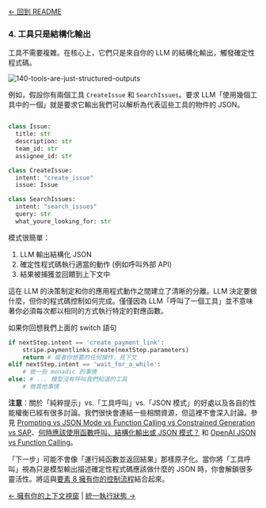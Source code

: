 [← 回到 README](https://github.com/humanlayer/12-factor-agents/blob/main/README.md)

### 4. 工具只是結構化輸出

工具不需要複雜。在核心上，它們只是來自你的 LLM 的結構化輸出，觸發確定性程式碼。

![140-tools-are-just-structured-outputs](https://github.com/humanlayer/12-factor-agents/blob/main/img/140-tools-are-just-structured-outputs.png)

例如，假設你有兩個工具 `CreateIssue` 和 `SearchIssues`。要求 LLM「使用幾個工具中的一個」就是要求它輸出我們可以解析為代表這些工具的物件的 JSON。

```python

class Issue:
  title: str
  description: str
  team_id: str
  assignee_id: str

class CreateIssue:
  intent: "create_issue"
  issue: Issue

class SearchIssues:
  intent: "search_issues"
  query: str
  what_youre_looking_for: str
```

模式很簡單：
1. LLM 輸出結構化 JSON
3. 確定性程式碼執行適當的動作 (例如呼叫外部 API)
4. 結果被捕獲並回饋到上下文中

這在 LLM 的決策制定和你的應用程式動作之間建立了清晰的分離。LLM 決定要做什麼，但你的程式碼控制如何完成。僅僅因為 LLM「呼叫了一個工具」並不意味著你必須每次都以相同的方式執行特定的對應函數。

如果你回想我們上面的 switch 語句

```python
if nextStep.intent == 'create_payment_link':
    stripe.paymentlinks.create(nextStep.parameters)
    return # 或者你想要的任何操作，見下文
elif nextStep.intent == 'wait_for_a_while': 
    # 做一些 monadic 的事情
else: # ... 模型沒有呼叫我們知道的工具
    # 做其他事情
```

**注意**：關於「純粹提示」vs.「工具呼叫」vs.「JSON 模式」的好處以及各自的性能權衡已經有很多討論。我們很快會連結一些相關資源，但這裡不會深入討論。參見 [Prompting vs JSON Mode vs Function Calling vs Constrained Generation vs SAP](https://www.boundaryml.com/blog/schema-aligned-parsing)、[何時應該使用函數呼叫、結構化輸出或 JSON 模式？](https://www.vellum.ai/blog/when-should-i-use-function-calling-structured-outputs-or-json-mode#:~:text=We%20don%27t%20recommend%20using%20JSON,always%20use%20Structured%20Outputs%20instead) 和 [OpenAI JSON vs Function Calling](https://docs.llamaindex.ai/en/stable/examples/llm/openai_json_vs_function_calling/)。

「下一步」可能不會像「運行純函數並返回結果」那樣原子化。當你將「工具呼叫」視為只是模型輸出描述確定性程式碼應該做什麼的 JSON 時，你會解鎖很多靈活性。將這與[要素 8 擁有你的控制流程](https://github.com/humanlayer/12-factor-agents/blob/main/content/factor-08-own-your-control-flow.md)結合起來。

[← 擁有你的上下文視窗](https://github.com/humanlayer/12-factor-agents/blob/main/content/factor-03-own-your-context-window.md) | [統一執行狀態 →](https://github.com/humanlayer/12-factor-agents/blob/main/content/factor-05-unify-execution-state.md)
